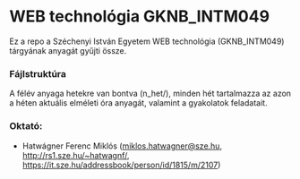 # WEB technológia GKNB_INTM049
Ez a repo a Széchenyi István Egyetem WEB technológia (GKNB_INTM049) tárgyának anyagát gyűjti össze.

### Fájlstruktúra
A félév anyaga hetekre van bontva (n_het/), minden hét tartalmazza az azon a héten aktuális elméleti óra anyagát, valamint a gyakolatok feladatait.

### Oktató:
- Hatwágner Ferenc Miklós (miklos.hatwagner@sze.hu, http://rs1.sze.hu/~hatwagnf/, 
    https://it.sze.hu/addressbook/person/id/1815/m/2107)
